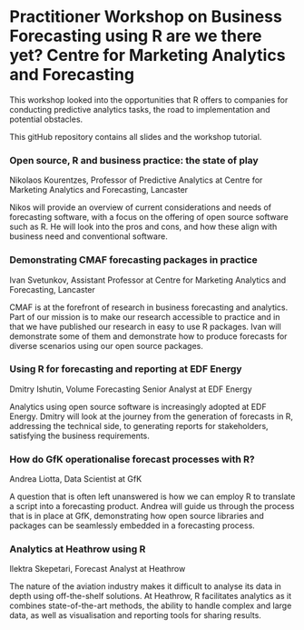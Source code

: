 Practitioner Workshop on Business Forecasting using R are we there yet?
Centre for Marketing Analytics and Forecasting
=====
This workshop looked into the opportunities that R offers to companies for conducting predictive analytics tasks, the road to implementation and potential obstacles.

This gitHub repository contains all slides and the workshop tutorial.

### Open source, R and business practice: the state of play
Nikolaos Kourentzes, Professor of Predictive Analytics at Centre for Marketing Analytics and Forecasting, Lancaster

Nikos will provide an overview of current considerations and needs of forecasting software, with a focus on the offering of open source software such as R. He will look into the pros and cons, and how these align with business need and conventional software.

### Demonstrating CMAF forecasting packages in practice
Ivan Svetunkov, Assistant Professor at Centre for Marketing Analytics and Forecasting, Lancaster

CMAF is at the forefront of research in business forecasting and analytics. Part of our mission is to make our research accessible to practice and in that we have published our research in easy to use R packages. Ivan will demonstrate some of them and demonstrate how to produce forecasts for diverse scenarios using our open source packages.

### Using R for forecasting and reporting at EDF Energy
Dmitry Ishutin, Volume Forecasting Senior Analyst at EDF Energy

Analytics using open source software is increasingly adopted at EDF Energy. Dmitry will look at the journey from the generation of forecasts in R, addressing the technical side, to generating reports for stakeholders, satisfying the business requirements.

### How do GfK operationalise forecast processes with R?
Andrea Liotta, Data Scientist at GfK

A question that is often left unanswered is how we can employ R to translate a script into a forecasting product. Andrea will guide us through the process that is in place at GfK, demonstrating how open source libraries and packages can be seamlessly embedded in a forecasting process. 

### Analytics at Heathrow using R
Ilektra Skepetari, Forecast Analyst at Heathrow

The nature of the aviation industry makes it difficult to analyse its data in depth using off-the-shelf solutions. At Heathrow, R facilitates analytics as it combines state-of-the-art methods, the ability to handle complex and large data, as well as visualisation and reporting tools for sharing results.
